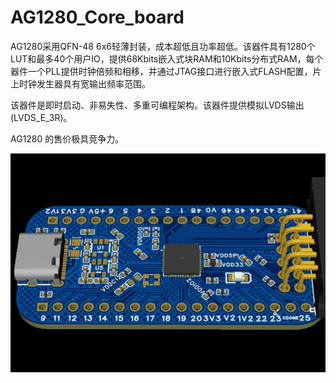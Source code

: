# AG1280_Core_board

AG1280采用QFN-48 6x6轻薄封装，成本超低且功率超低。该器件具有1280个LUT和最多40个用户IO，提供68Kbits嵌入式块RAM和10Kbits分布式RAM，每个器件一个PLL提供时钟倍频和相移，并通过JTAG接口进行嵌入式FLASH配置，片上时钟发生器具有宽输出频率范围。

该器件是即时启动、非易失性、多重可编程架构。该器件提供模拟LVDS输出(LVDS_E_3R)。

AG1280 的售价极具竞争力。

![TOP](./image/top.jpeg)
